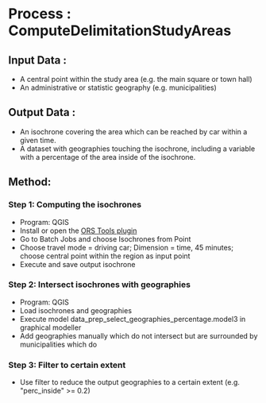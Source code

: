 # Process : ComputeDelimitationStudyAreas

## Input Data :
*	A central point within the study area (e.g. the main square or town hall)
*	An administrative or statistic geography (e.g. municipalities)

## Output Data : 
*	An isochrone covering the area which can be reached by car within a given time.
*	A dataset with geographies touching the isochrone, including a variable with a percentage of the area inside of the isochrone.

## Method: 
### Step 1: Computing the isochrones
* Program: QGIS
* Install or open the [ORS Tools plugin](https://github.com/GIScience/orstools-qgis-plugin)
* Go to Batch Jobs and choose Isochrones from Point
* Choose travel mode = driving car; Dimension = time, 45 minutes; choose central point within the region as input point
* Execute and save output isochrone

### Step 2: Intersect isochrones with geographies
* Program: QGIS
* Load isochrones and geographies
* Execute model data_prep_select_geographies_percentage.model3 in graphical modeller
* Add geographies manually which do not intersect but are surrounded by municipalities which do

### Step 3: Filter to certain extent
* Use filter to reduce the output geographies to a certain extent (e.g. "perc_inside" >= 0.2)
